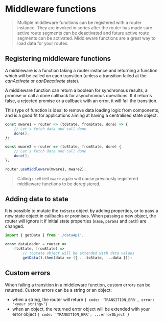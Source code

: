 # Middleware functions

> Multiple middleware functions can be registered with a router instance. They are invoked in series after the router has made sure active
route segments can be deactivated and future active route segments can be activated. Middleware functions are a great way to load data for your routes.

## Registering middleware functions

A middleware is a function taking a router instance and returning a function which will be called on each transition (unless a transition failed at the _canActivate_ or _canDeactivate_ state).

A middleware function can return a boolean for synchronous results, a promise or call
a done callback for asynchronous operations. If it returns false, a rejected promise or a callback with an error, it will fail the transition.

This type of function is ideal to remove data loading logic from components, and is a good fit
for applications aiming at having a centralised state object.

```javascript
const mware1 = router => (toState, fromState, done) => {
    // Let's fetch data and call done
    done();
};

const mware2 = router => (toState, fromState, done) {
    // Let's fetch data and call done
    done();
};

router.useMiddleware(mware1, mware2);
```

> Calling `useMiddleware` again will cause previously registered middleware functions to be deregistered.

## Adding data to state

It is possible to mutate the `toState` object by adding properties, or to pass a new state object in callbacks or promises.
When passing a new object, the router will ignore it if initial state properties (`name`, `params` and `path`) are changed.

```javascript
import { getData } from './dataApi';

const dataLoader = router =>
    (toState, fromState) =>
        // toState object will be extended with data values
        getData().then(data => ({ ...toState, ...data }));
```

## Custom errors

When failing a transition in a middleware function, custom errors can be returned. Custom errors can be a string or an object:
- when a string, the router will return ```{ code: 'TRANSITION_ERR', error: '<your string>'}```
- when an object, the returned error object will be extended with your error object ```{ code: 'TRANSITION_ERR', ...errorObject }```

